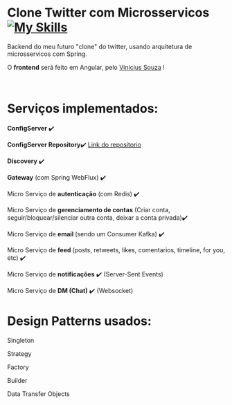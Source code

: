 # Clone Twitter com Microsservicos [![My Skills](https://skillicons.dev/icons?i=twitter,spring)](https://skillicons.dev)  

<p>Backend do meu futuro "clone" do twitter, usando arquitetura de microsservicos com Spring.</p>
<p>O <b>frontend</b> será feito em Angular, pelo <a href="https://github.com/souzxvini?tab=repositories">Vinicius Souza</a> !</p>

<br>

# Serviços implementados:
<p><b>ConfigServer</b> ✔️</p> 
<p><b>ConfigServer Repository</b>✔️ <a href="https://github.com/vsouzx/Microservicos-Clone-Twitter-Repository"> Link do repositorio</a></p>
<p><b>Discovery</b> ✔️</p>
<p><b>Gateway</b> (com Spring WebFlux) ✔️</p>
<p>Micro Serviço de <b>autenticação</b> (com Redis) ✔️</p>
<p>Micro Serviço de <b>gerenciamento de contas</b> (Criar conta, seguir/bloquear/silenciar outra conta, deixar a conta privada)✔️</p>
<p>Micro Serviço de <b>email </b>(sendo um Consumer Kafka) ✔️</p>
<p>Micro Serviço de <b>feed </b>(posts, retweets, likes, comentarios, timeline, for you, etc) ✔️ </p>
<p>Micro Serviço de <b>notificações</b> ✔️ (Server-Sent Events)</p>
<p>Micro Serviço de <b>DM (Chat)</b> ✔️ (Websocket)</p>

# Design Patterns usados:
<p>Singleton</p>
<p>Strategy</p>
<p>Factory</p>
<p>Builder</p>
<p>Data Transfer Objects</p>
